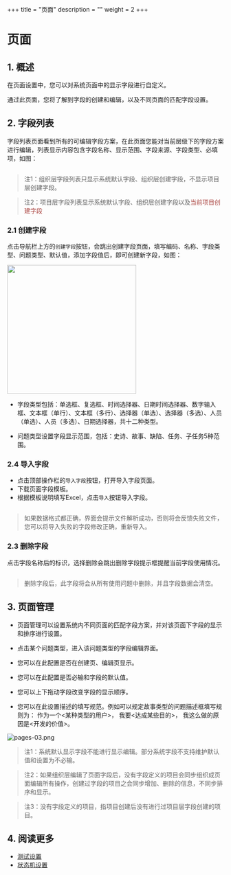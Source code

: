+++
title = "页面"
description = ""
weight = 2
+++

# 页面

## 1. 概述

在页面设置中，您可以对系统页面中的显示字段进行自定义。

通过此页面，您将了解到字段的创建和编辑，以及不同页面的匹配字段设置。

## 2. 字段列表

字段列表页面看到所有的可编辑字段方案，在此页面您能对当前层级下的字段方案进行编辑，列表显示内容包含字段名称、显示范围、字段来源、字段类型、必填项，如图：


<img src="https://file.open.hand-china.com/hsop-doc/doc_classify/0/8dcf37918e4745628450534daceb2c4f@image.png" alt="" width="auto" height="auto" />


<blockquote class="note">注1：组织层字段列表只显示系统默认字段、组织层创建字段，不显示项目层创建字段。</blockquote>
<blockquote class="note">注2：项目层字段列表显示系统默认字段、组织层创建字段以及<span style="color:#ab4642">当前项目创建字段</span></blockquote>

### 2.1 创建字段
点击导航栏上方的`创建字段`按钮，会跳出创建字段页面，填写编码、名称、字段类型、问题类型、默认值，添加字段值后，即可创建新字段，如图：


<img src="https://file.open.hand-china.com/hsop-doc/doc_classify/0/b87f37cbe6c8449ba38a99d2315cfc54@image.png" alt="" width="300" height="auto" />


* 字段类型包括：单选框、复选框、时间选择器、日期时间选择器、数字输入框、文本框（单行）、文本框（多行）、选择器（单选）、选择器（多选）、人员（单选）、人员（多选）、日期选择器，共十二种类型。

* 问题类型设置字段显示范围，包括：史诗、故事、缺陷、任务、子任务5种范围。

### 2.4 导入字段

- 点击顶部操作栏的`导入字段`按钮，打开导入字段页面。
- 下载页面字段模板。
- 根据模板说明填写Excel，点击`导入`按钮导入字段。

<img src="https://file.open.hand-china.com/hsop-doc/doc_classify/0/4aac012681664aa5b2c9bc4005340e80@image.png" alt="" width="auto" height="auto" />

<blockquote class="note">如果数据格式都正确，界面会提示文件解析成功，否则将会反馈失败文件，您可以将导入失败的字段修改正确，重新导入。</blockquote>

### 2.3 删除字段

点击字段名称后的<img src="http://file.open.hand-china.com/hsop-doc/doc_classify/0/1f48337682634675a027b66c6039a4f2/image.png" alt="" width="auto" height="auto" >标识，选择删除会跳出删除字段提示框提醒当前字段使用情况。

<img src="http://file.open.hand-china.com/hsop-doc/doc_classify/0/2eb0944f90944971990cb7b20ed3eeab/image.png" alt="" width="auto" height="auto" >

> 删除字段后，此字段将会从所有使用问题中删除，并且字段数据会清空。

## 3. 页面管理

- 页面管理可以设置系统内不同页面的匹配字段方案，并对该页面下字段的显示和排序进行设置。

- 点击某个问题类型，进入该问题类型的字段编辑界面。
- 您可以在此配置是否在创建页、编辑页显示。
- 您可以在此配置是否必输和字段的默认值。
- 您可以上下拖动字段改变字段的显示顺序。
- 您可以在此设置描述的填写规范。例如可以规定故事类型的问题描述框填写规则为：
		作为一个<某种类型的用户>，
		我要<达成某些目的>，
		我这么做的原因是<开发的价值>。

<img src="https://file.open.hand-china.com/hsop-image/doc_classify/0/6885dd96ec724e5b9c649e679c8f93f7@pages-03.png" alt="pages-03.png" width="auto" height="auto" />


<blockquote class="note">注1：系统默认显示字段不能进行显示编辑。部分系统字段不支持维护默认值和设置为不必输。</blockquote>

<blockquote class="note">注2：如果组织层编辑了页面字段后，没有字段定义的项目会同步组织成页面编辑所有操作，创建过字段的项目之会同步增加、删除的信息，不同步排序和显示。</blockquote>

<blockquote class="note">注3：没有字段定义的项目，指项目创建后没有进行过项目层字段创建的项目。</blockquote>


## 4. 阅读更多

- [测试设置](../test)
- [状态机设置](../state)